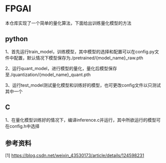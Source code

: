 # FPGAI

本仓库实现了一个简单的量化算法，下面给出训练量化模型的方法

## python

1、首先运行train_model，训练模型，其中模型的选择和配置可以在config.py文件中配置，默认情况下模型保存为./pretrained/{model_name}_raw.pth

2、运行quant_model，进行模型的量化，量化后模型保存至./quantization/{model_name}_quant.pth

3、运行test_model测试量化模型和训练好的模型，也可更改config文件以只测试其中一个

## C

1、在量化模型训练好的情况下，编译inference.c并运行，其中所欲运行的模型可在config.h中选择

## 参考资料

[1] https://blog.csdn.net/weixin_43530173/article/details/124598231